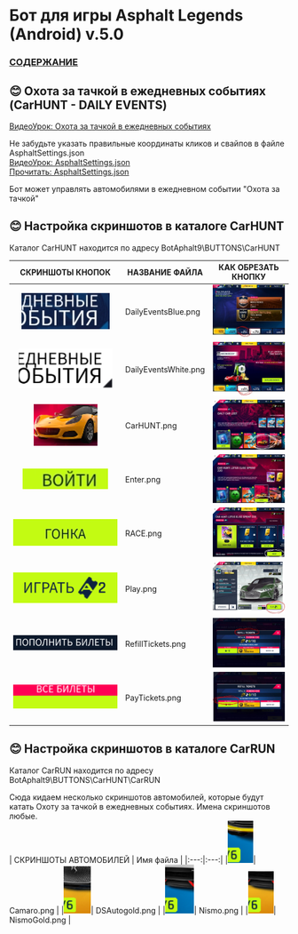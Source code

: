 # __Бот для игры Asphalt Legends (Android) v.5.0__

### [СОДЕРЖАНИЕ](https://github.com/AUTOPILOTyoutube/bot-asphalt-legends-android/blob/main/README.md)  

## 😊 Охота за тачкой в ежедневных событиях (CarHUNT - DAILY EVENTS)

[ВидеоУрок: Охота за тачкой в ежедневных событиях](https://youtu.be/1QtGceXUpOA)

Не забудьте указать правильные координаты кликов и свайпов в файле AsphaltSettings.json  
[ВидеоУрок: AsphaltSettings.json](https://youtu.be/ooLLJdu3mHs)  
[Прочитать: AsphaltSettings.json ](https://github.com/AUTOPILOTyoutube/bot-asphalt-legends-android/blob/main/files/rus/09_AsphaltSettings_json.md)  

Бот может управлять автомобилями в ежедневном событии "Охота за тачкой"  

## 😊 Настройка скриншотов в каталоге CarHUNT  
Каталог CarHUNT находится по адресу BotAphalt9\BUTTONS\CarHUNT  

| СКРИНШОТЫ КНОПОК | НАЗВАНИЕ ФАЙЛА | КАК ОБРЕЗАТЬ КНОПКУ |
|:---:|---|:---:|
|![Иллюстрация к проекту](https://github.com/autopilotyoutube/bot-asphalt-legends-android/raw/main/files/rus/BotAphalt9/BUTTONS/CarHUNT/DailyEventsBlue.png)| DailyEventsBlue.png | ![Как обрезать](https://github.com/autopilotyoutube/bot-asphalt-legends-android/raw/main/files/pictures/10_car_hunt_daily_events/daily_events_black.png) |
|![Иллюстрация к проекту](https://github.com/autopilotyoutube/bot-asphalt-legends-android/raw/main/files/rus/BotAphalt9/BUTTONS/CarHUNT/DailyEventsWhite.png)| DailyEventsWhite.png | ![Как обрезать](https://github.com/autopilotyoutube/bot-asphalt-legends-android/raw/main/files/pictures/10_car_hunt_daily_events/daily_events_while.png) |
|![Иллюстрация к проекту](https://github.com/autopilotyoutube/bot-asphalt-legends-android/raw/main/files/rus/BotAphalt9/BUTTONS/CarHUNT/CarHUNT.png)| CarHUNT.png | ![Как обрезать](https://github.com/autopilotyoutube/bot-asphalt-legends-android/raw/main/files/pictures/10_car_hunt_daily_events/carhunt.png) |
|![Иллюстрация к проекту](https://github.com/autopilotyoutube/bot-asphalt-legends-android/raw/main/files/rus/BotAphalt9/BUTTONS/CarHUNT/Enter.png)| Enter.png | ![Как обрезать](https://github.com/autopilotyoutube/bot-asphalt-legends-android/raw/main/files/pictures/10_car_hunt_daily_events/Enter.png) |
|![Иллюстрация к проекту](https://github.com/autopilotyoutube/bot-asphalt-legends-android/raw/main/files/rus/BotAphalt9/BUTTONS/CarHUNT/RACE.png)| RACE.png | ![Как обрезать](https://github.com/autopilotyoutube/bot-asphalt-legends-android/raw/main/files/pictures/10_car_hunt_daily_events/race.png) |
|![Иллюстрация к проекту](https://github.com/autopilotyoutube/bot-asphalt-legends-android/raw/main/files/rus/BotAphalt9/BUTTONS/CarHUNT/Play.png)| Play.png | ![Как обрезать](https://github.com/autopilotyoutube/bot-asphalt-legends-android/raw/main/files/pictures/10_car_hunt_daily_events/play.png) |
|![Иллюстрация к проекту](https://github.com/autopilotyoutube/bot-asphalt-legends-android/raw/main/files/rus/BotAphalt9/BUTTONS/CarHUNT/RefillTickets.png)| RefillTickets.png | ![Как обрезать](https://github.com/autopilotyoutube/bot-asphalt-legends-android/raw/main/files/pictures/10_car_hunt_daily_events/RefillTickets.png) |
|![Иллюстрация к проекту](https://github.com/autopilotyoutube/bot-asphalt-legends-android/raw/main/files/rus/BotAphalt9/BUTTONS/CarHUNT/PayTickets.png)| PayTickets.png | ![Как обрезать](https://github.com/autopilotyoutube/bot-asphalt-legends-android/raw/main/files/pictures/10_car_hunt_daily_events/ALLtickets.png) |


## 😊 Настройка скриншотов в каталоге CarRUN
Каталог CarRUN находится по адресу BotAphalt9\BUTTONS\CarHUNT\CarRUN

Сюда кидаем несколько скриншотов автомобилей, которые будут катать Охоту за тачкой в ежедневных событиях. Имена скриншотов любые.  
| СКРИНШОТЫ АВТОМОБИЛЕЙ | Имя файла |
|:---:|:---:|
|![Иллюстрация к проекту](https://github.com/autopilotyoutube/bot-asphalt-legends-android/raw/main/files/rus/BotAphalt9/BUTTONS/CarHUNT/CarRUN/Camaro.png)| Camaro.png |
|![Иллюстрация к проекту](https://github.com/autopilotyoutube/bot-asphalt-legends-android/raw/main/files/rus/BotAphalt9/BUTTONS/CarHUNT/CarRUN/DSAutogold.png)| DSAutogold.png |
|![Иллюстрация к проекту](https://github.com/autopilotyoutube/bot-asphalt-legends-android/raw/main/files/rus/BotAphalt9/BUTTONS/CarHUNT/CarRUN/Nismo.png)| Nismo.png |
|![Иллюстрация к проекту](https://github.com/autopilotyoutube/bot-asphalt-legends-android/raw/main/files/rus/BotAphalt9/BUTTONS/CarHUNT/CarRUN/NismoGold.png)| NismoGold.png |

